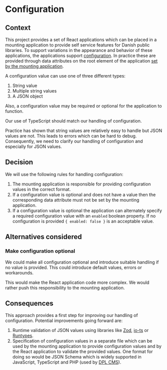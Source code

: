 # Configuration

## Context

This project provides a set of React applications which can be placed in a
mounting application to provide self service features for Danish public
libraries. To support variations in the appearance and behavior of these
applications, the applications support [configuration](../../src/core/utils/config.tsx).
In practice these are provided through data attributes on the root element of
the application [set by the mounting application](../README.md#data-attributes-and-props).

A configuration value can use one of three different types:

1. String value
2. Multiple string values
3. A JSON object

Also, a configuration value may be required or optional for the application to
function.

Our use of TypeScript should match our handling of configuration.

Practice has shown that string values are relatively easy to handle but JSON
values are not. This leads to errors which can be hard to debug. Consequently,
we need to clarify our handling of configuration and especially for JSON values.

## Decision

We will use the following rules for handling configuration:

1. The mounting application is responsible for providing configuration values
   in the correct format.
2. If a configuration value is optional and does not have a value then the
   corresponding data attribute must not be set by the mounting application.
3. If a configuration value is optional the application can alternately specify
   a required configuration value with an `enabled` boolean property. If no
   configuration is provided `{ enabled: false }` is an acceptable value.

## Alternatives considered

### Make configuration optional

We could make all configuration optional and introduce suitable handling if no
value is provided. This could introduce default values, errors or workarounds.

This would make the React application code more complex. We would rather push
this responsibility to the mounting application.

## Consequences

This approach provides a first step for improving our handling of
configuration. Potential improvements going forward are:

1. Runtime validation of JSON values using libraries like [Zod](https://zod.dev/),
   [io-ts](https://gcanti.github.io/io-ts/) or [Runtypes](https://github.com/pelotom/runtypes).
2. Specification of configuration values in a separate file which can be used
   by the mounting application to provide configuration values and by the
   React application to validate the provided values. One format for doing so
   would be JSON Schema which is widely supported in JavaScript, TypeScript and
   PHP (used by [DPL CMS](https://github.com/danskernesdigitalebibliotek/dpl-cms)).
